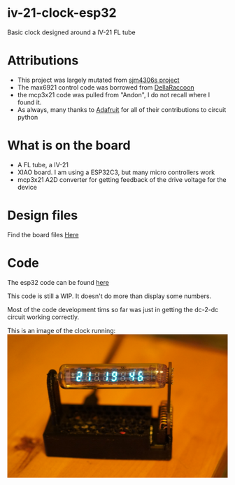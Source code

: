 # iv-21-clock-esp32
Basic clock designed around a IV-21 FL tube

# Attributions
- This project was largely mutated from [sjm4306s project](https://hackaday.io/project/167749-tiny-iv-21-vfd-clock)
- The max6921 control code was borrowed from [DellaRaccoon](https://github.com/DellaRaccoon/vfd-control/tree/master)
- the mcp3x21 code was pulled from "Andon", I do not recall where I found it.
- As always, many thanks to [Adafruit](https://www.adafruit.com/) for all of their contributions to circuit python

# What is on the board
- A FL tube, a IV-21
- XIAO board. I am using a ESP32C3, but many micro controllers work
- mcp3x21 A2D converter for getting feedback of the drive voltage for the device 

# Design files
Find the board files [Here](eagle-files)

# Code
The esp32 code can be found [here](esp32-code)

This code is still a WIP. It doesn't do more than display some numbers.

Most of the code development tims so far was just in getting the dc-2-dc circuit working correctly.

This is an image of the clock running:
![light](images/iv-21-clockB.png)
